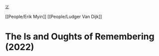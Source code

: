 [🇿](zotero://select/library/items/RMHZYMCE)

[[People/Erik Myin]] [[People/Ludger Van Dijk]] 
# The Is and Oughts of Remembering (2022)

